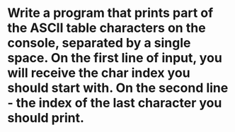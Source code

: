 # Write a program that prints part of the ASCII table characters on the console, separated by a single space. On the first line of input, you will receive the char index you should start with. On the second line - the index of the last character you should print. 